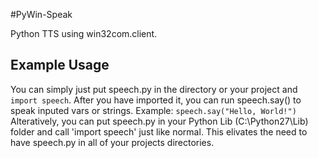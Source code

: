 #PyWin-Speak

Python TTS using win32com.client.

## Example Usage
You can simply just put speech.py in the directory or your project and `import speech`.
After you have imported it, you can run speech.say() to speak inputed vars or strings. Example: `speech.say("Hello, World!")`
Alteratively, you can put speech.py in your Python Lib (C:\Python27\Lib) folder and call 'import speech' just like normal. This elivates the need to have speech.py in all of your projects directories.
